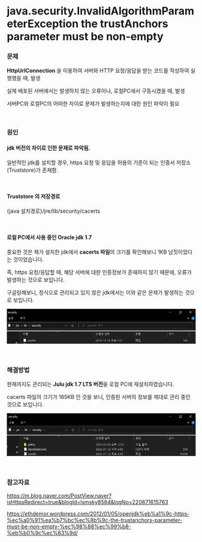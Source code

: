 # java.security.InvalidAlgorithmParameterException the trustAnchors parameter must be non-empty

### 문제

**HttpUrlConnection** 을 이용하여 서버와 HTTP 요청/응답을 받는 코드를 작성하여 실행했을 때, 발생

실제 배포된 서버에서는 발생하지 않는 오류이나, 로컬PC에서 구동시켰을 때, 발생

서버PC와 로컬PC의 어떠한 차이로 문제가 발생하는지에 대한 원인 파악이 필요

<br>

### 원인

#### jdk 버전의 차이로 인한 문제로 파악됨.

일반적인 jdk를 설치할 경우, https 요청 및 응답을 허용의 기준이 되는 인증서 저장소(Truststore)가 존재함.

<br>

#### Truststore 의 저장경로

{java 설치경로}/jre/lib/security/cacerts

<br>

#### 로컬 PC에서 사용 중인 Oracle jdk 1.7

중요한 것은 제가 설치한 jdk에서 **cacerts 파일**의 크기를 확인해보니 1KB 남짓이었다는 것이었습니다.

즉, https 요청/응답할 때, 해당 서버에 대한 인증정보가 존재하지 않기 때문에, 오류가 발생하는 것으로 보입니다.

구글링해보니, 정식으로 관리되고 있지 않은 jdk에서는 이와 같은 문제가 발생하는 것으로 보입니다.

![image-20220203135224637](./images/oracle-jdk-cacerts-file)

<br>

### 해결방법

현재까지도 관리되는 **Julu jdk 1.7 LTS 버전**을 로컬 PC에 재설치하였습니다.

cacerts 파일의 크기가 165KB 인 것을 보니, 인증된 서버의 정보를 제대로 관리 중인 것으로 보입니다.

![image-20220203135654678](./images/julu-jdk-cacerts-file)

<br>

### 참고자료

https://m.blog.naver.com/PostView.naver?isHttpsRedirect=true&blogId=lsmsky8584&logNo=220671615763

https://ethdemor.wordpress.com/2012/01/05/openjdk%eb%a1%9c-https-%ec%a0%91%ea%b7%bc%ec%8b%9c-the-trustanchors-parameter-must-be-non-empty-%ec%98%88%ec%99%b8-%eb%b0%9c%ec%83%9d/